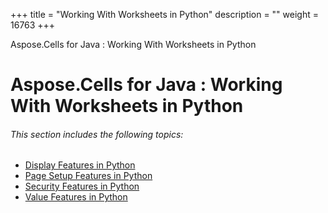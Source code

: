+++
title = "Working With Worksheets in Python" 
description = "" 
weight = 16763 
+++

Aspose.Cells for Java : Working With Worksheets in Python  

# Aspose.Cells for Java : Working With Worksheets in Python


###### This section includes the following topics:  

*   [Display Features in Python](https://docs2.aspose.com/cells/java/plugins/asposecellsjavaforpython/pythonprogrammersguide/workingwithworksheetsinpython/displayfeaturesinpython/)
*   [Page Setup Features in Python](https://docs2.aspose.com/cells/java/plugins/asposecellsjavaforpython/pythonprogrammersguide/workingwithworksheetsinpython/pagesetupfeaturesinpython/)
*   [Security Features in Python](https://docs2.aspose.com/cells/java/plugins/asposecellsjavaforpython/pythonprogrammersguide/workingwithworksheetsinpython/securityfeaturesinpython/)
*   [Value Features in Python](https://docs2.aspose.com/cells/java/plugins/asposecellsjavaforpython/pythonprogrammersguide/workingwithworksheetsinpython/valuefeaturesinpython/)


